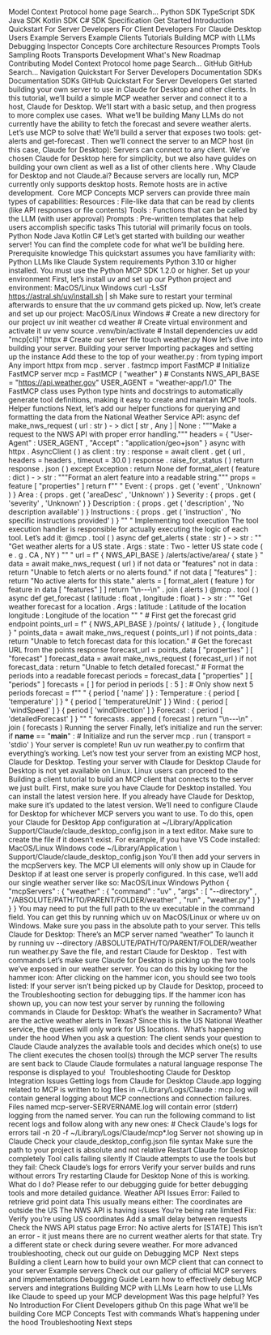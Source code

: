 Model Context Protocol home page Search... Python SDK TypeScript SDK Java SDK Kotlin SDK C# SDK Specification Get Started Introduction Quickstart For Server Developers For Client Developers For Claude Desktop Users Example Servers Example Clients Tutorials Building MCP with LLMs Debugging Inspector Concepts Core architecture Resources Prompts Tools Sampling Roots Transports Development What's New Roadmap Contributing Model Context Protocol home page Search... GitHub GitHub Search... Navigation Quickstart For Server Developers Documentation SDKs Documentation SDKs GitHub Quickstart For Server Developers Get started building your own server to use in Claude for Desktop and other clients. In this tutorial, we’ll build a simple MCP weather server and connect it to a host, Claude for Desktop. We’ll start with a basic setup, and then progress to more complex use cases. ​ What we’ll be building Many LLMs do not currently have the ability to fetch the forecast and severe weather alerts. Let’s use MCP to solve that! We’ll build a server that exposes two tools: get-alerts and get-forecast . Then we’ll connect the server to an MCP host (in this case, Claude for Desktop): Servers can connect to any client. We’ve chosen Claude for Desktop here for simplicity, but we also have guides on building your own client as well as a list of other clients here . Why Claude for Desktop and not Claude.ai? Because servers are locally run, MCP currently only supports desktop hosts. Remote hosts are in active development. ​ Core MCP Concepts MCP servers can provide three main types of capabilities: Resources : File-like data that can be read by clients (like API responses or file contents) Tools : Functions that can be called by the LLM (with user approval) Prompts : Pre-written templates that help users accomplish specific tasks This tutorial will primarily focus on tools. Python Node Java Kotlin C# Let’s get started with building our weather server! You can find the complete code for what we’ll be building here. Prerequisite knowledge This quickstart assumes you have familiarity with: Python LLMs like Claude System requirements Python 3.10 or higher installed. You must use the Python MCP SDK 1.2.0 or higher. Set up your environment First, let’s install uv and set up our Python project and environment: MacOS/Linux Windows curl -LsSf https://astral.sh/uv/install.sh | sh Make sure to restart your terminal afterwards to ensure that the uv command gets picked up. Now, let’s create and set up our project: MacOS/Linux Windows # Create a new directory for our project uv init weather cd weather # Create virtual environment and activate it uv venv source .venv/bin/activate # Install dependencies uv add "mcp[cli]" httpx # Create our server file touch weather.py Now let’s dive into building your server. Building your server Importing packages and setting up the instance Add these to the top of your weather.py : from typing import Any import httpx from mcp . server . fastmcp import FastMCP # Initialize FastMCP server mcp = FastMCP ( "weather" ) # Constants NWS_API_BASE = "https://api.weather.gov" USER_AGENT = "weather-app/1.0" The FastMCP class uses Python type hints and docstrings to automatically generate tool definitions, making it easy to create and maintain MCP tools. Helper functions Next, let’s add our helper functions for querying and formatting the data from the National Weather Service API: async def make_nws_request ( url : str ) - > dict [ str , Any ] | None : """Make a request to the NWS API with proper error handling.""" headers = { "User-Agent" : USER_AGENT , "Accept" : "application/geo+json" } async with httpx . AsyncClient ( ) as client : try : response = await client . get ( url , headers = headers , timeout = 30.0 ) response . raise_for_status ( ) return response . json ( ) except Exception : return None def format_alert ( feature : dict ) - > str : """Format an alert feature into a readable string.""" props = feature [ "properties" ] return f"" " Event : { props . get ( 'event' , 'Unknown' ) } Area : { props . get ( 'areaDesc' , 'Unknown' ) } Severity : { props . get ( 'severity' , 'Unknown' ) } Description : { props . get ( 'description' , 'No description available' ) } Instructions : { props . get ( 'instruction' , 'No specific instructions provided' ) } "" " Implementing tool execution The tool execution handler is responsible for actually executing the logic of each tool. Let’s add it: @mcp . tool ( ) async def get_alerts ( state : str ) - > str : "" "Get weather alerts for a US state . Args : state : Two - letter US state code ( e . g . CA , NY ) "" " url = f" { NWS_API_BASE } /alerts/active/area/ { state } " data = await make_nws_request ( url ) if not data or "features" not in data : return "Unable to fetch alerts or no alerts found." if not data [ "features" ] : return "No active alerts for this state." alerts = [ format_alert ( feature ) for feature in data [ "features" ] ] return "\n---\n" . join ( alerts ) @mcp . tool ( ) async def get_forecast ( latitude : float , longitude : float ) - > str : "" "Get weather forecast for a location . Args : latitude : Latitude of the location longitude : Longitude of the location "" " # First get the forecast grid endpoint points_url = f" { NWS_API_BASE } /points/ { latitude } , { longitude } " points_data = await make_nws_request ( points_url ) if not points_data : return "Unable to fetch forecast data for this location." # Get the forecast URL from the points response forecast_url = points_data [ "properties" ] [ "forecast" ] forecast_data = await make_nws_request ( forecast_url ) if not forecast_data : return "Unable to fetch detailed forecast." # Format the periods into a readable forecast periods = forecast_data [ "properties" ] [ "periods" ] forecasts = [ ] for period in periods [ : 5 ] : # Only show next 5 periods forecast = f"" " { period [ 'name' ] } : Temperature : { period [ 'temperature' ] } ° { period [ 'temperatureUnit' ] } Wind : { period [ 'windSpeed' ] } { period [ 'windDirection' ] } Forecast : { period [ 'detailedForecast' ] } "" " forecasts . append ( forecast ) return "\n---\n" . join ( forecasts ) Running the server Finally, let’s initialize and run the server: if __name__ == "__main__" : # Initialize and run the server mcp . run ( transport = 'stdio' ) Your server is complete! Run uv run weather.py to confirm that everything’s working. Let’s now test your server from an existing MCP host, Claude for Desktop. Testing your server with Claude for Desktop Claude for Desktop is not yet available on Linux. Linux users can proceed to the Building a client tutorial to build an MCP client that connects to the server we just built. First, make sure you have Claude for Desktop installed. You can install the latest version
here. If you already have Claude for Desktop, make sure it’s updated to the latest version. We’ll need to configure Claude for Desktop for whichever MCP servers you want to use. To do this, open your Claude for Desktop App configuration at ~/Library/Application Support/Claude/claude_desktop_config.json in a text editor. Make sure to create the file if it doesn’t exist. For example, if you have VS Code installed: MacOS/Linux Windows code ~/Library/Application \ Support/Claude/claude_desktop_config.json You’ll then add your servers in the mcpServers key. The MCP UI elements will only show up in Claude for Desktop if at least one server is properly configured. In this case, we’ll add our single weather server like so: MacOS/Linux Windows Python { "mcpServers" : { "weather" : { "command" : "uv" , "args" : [ "--directory" , "/ABSOLUTE/PATH/TO/PARENT/FOLDER/weather" , "run" , "weather.py" ] } } } You may need to put the full path to the uv executable in the command field. You can get this by running which uv on MacOS/Linux or where uv on Windows. Make sure you pass in the absolute path to your server. This tells Claude for Desktop: There’s an MCP server named “weather” To launch it by running uv --directory /ABSOLUTE/PATH/TO/PARENT/FOLDER/weather run weather.py Save the file, and restart Claude for Desktop . ​ Test with commands Let’s make sure Claude for Desktop is picking up the two tools we’ve exposed in our weather server. You can do this by looking for the hammer icon: After clicking on the hammer icon, you should see two tools listed: If your server isn’t being picked up by Claude for Desktop, proceed to the Troubleshooting section for debugging tips. If the hammer icon has shown up, you can now test your server by running the following commands in Claude for Desktop: What’s the weather in Sacramento? What are the active weather alerts in Texas? Since this is the US National Weather service, the queries will only work for US locations. ​ What’s happening under the hood When you ask a question: The client sends your question to Claude Claude analyzes the available tools and decides which one(s) to use The client executes the chosen tool(s) through the MCP server The results are sent back to Claude Claude formulates a natural language response The response is displayed to you! ​ Troubleshooting Claude for Desktop Integration Issues Getting logs from Claude for Desktop Claude.app logging related to MCP is written to log files in ~/Library/Logs/Claude : mcp.log will contain general logging about MCP connections and connection failures. Files named mcp-server-SERVERNAME.log will contain error (stderr) logging from the named server. You can run the following command to list recent logs and follow along with any new ones: # Check Claude's logs for errors tail -n 20 -f ~/Library/Logs/Claude/mcp*.log Server not showing up in Claude Check your claude_desktop_config.json file syntax Make sure the path to your project is absolute and not relative Restart Claude for Desktop completely Tool calls failing silently If Claude attempts to use the tools but they fail: Check Claude’s logs for errors Verify your server builds and runs without errors Try restarting Claude for Desktop None of this is working. What do I do? Please refer to our debugging guide for better debugging tools and more detailed guidance. Weather API Issues Error: Failed to retrieve grid point data This usually means either: The coordinates are outside the US The NWS API is having issues You’re being rate limited Fix: Verify you’re using US coordinates Add a small delay between requests Check the NWS API status page Error: No active alerts for [STATE] This isn’t an error - it just means there are no current weather alerts for that state. Try a different state or check during severe weather. For more advanced troubleshooting, check out our guide on Debugging MCP ​ Next steps Building a client Learn how to build your own MCP client that can connect to your server Example servers Check out our gallery of official MCP servers and implementations Debugging Guide Learn how to effectively debug MCP servers and integrations Building MCP with LLMs Learn how to use LLMs like Claude to speed up your MCP development Was this page helpful? Yes No Introduction For Client Developers github On this page What we’ll be building Core MCP Concepts Test with commands What’s happening under the hood Troubleshooting Next steps